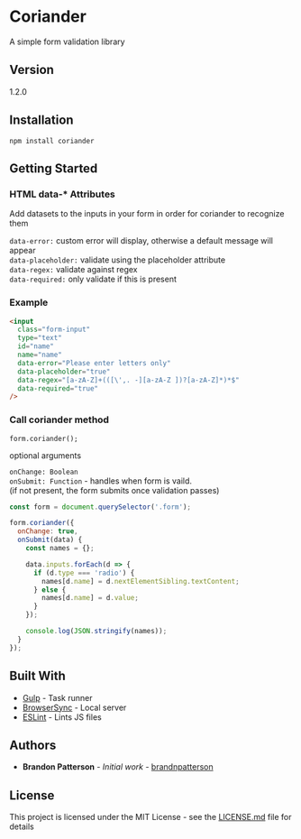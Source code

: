 # Coriander

A simple form validation library

## Version

1.2.0

## Installation

`npm install coriander`

## Getting Started

### HTML data-\* Attributes

Add datasets to the inputs in your form in order for coriander to recognize them

`data-error:` custom error will display, otherwise a default message will appear
<br>
`data-placeholder:` validate using the placeholder attribute
<br>
`data-regex:` validate against regex
<br>
`data-required:` only validate if this is present

### Example

```html
<input
  class="form-input"
  type="text"
  id="name"
  name="name"
  data-error="Please enter letters only"
  data-placeholder="true"
  data-regex="[a-zA-Z]+(([\',. -][a-zA-Z ])?[a-zA-Z]*)*$"
  data-required="true"
/>
```

### Call coriander method

`form.coriander();`

optional arguments

`onChange: Boolean`
<br>
`onSubmit: Function` - handles when form is vaild.
<br>
(if not present, the form submits once validation passes)

```javascript
const form = document.querySelector('.form');

form.coriander({
  onChange: true,
  onSubmit(data) {
    const names = {};

    data.inputs.forEach(d => {
      if (d.type === 'radio') {
        names[d.name] = d.nextElementSibling.textContent;
      } else {
        names[d.name] = d.value;
      }
    });

    console.log(JSON.stringify(names));
  }
});
```

## Built With

- [Gulp](https://gulpjs.com/) - Task runner
- [BrowserSync](https://browsersync.io/) - Local server
- [ESLint](https://eslint.org/) - Lints JS files

## Authors

- **Brandon Patterson** - _Initial work_ - [brandnpatterson](https://github.com/brandnpatterson)

## License

This project is licensed under the MIT License - see the [LICENSE.md](LICENSE.md) file for details

```

```
